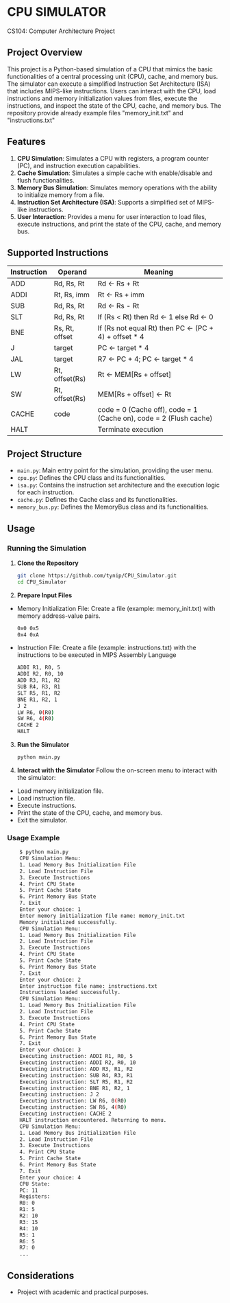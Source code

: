 # CPU SIMULATOR
CS104: Computer Architecture Project

## Project Overview

This project is a Python-based simulation of a CPU that mimics the basic functionalities of a central processing unit (CPU), cache, and memory bus. The simulator can execute a simplified Instruction Set Architecture (ISA) that includes MIPS-like instructions. Users can interact with the CPU, load instructions and memory initialization values from files, execute the instructions, and inspect the state of the CPU, cache, and memory bus. The repository provide already example files "memory_init.txt" and "instructions.txt"

## Features
1. **CPU Simulation**: Simulates a CPU with registers, a program counter (PC), and instruction execution capabilities.
2. **Cache Simulation**: Simulates a simple cache with enable/disable and flush functionalities.
3. **Memory Bus Simulation**: Simulates memory operations with the ability to initialize memory from a file.
4. **Instruction Set Architecture (ISA)**: Supports a simplified set of MIPS-like instructions.
5. **User Interaction**: Provides a menu for user interaction to load files, execute instructions, and print the state of the CPU, cache, and memory bus.

## Supported Instructions

| Instruction | Operand | Meaning |
|-------------|---------|---------|
| ADD         | Rd, Rs, Rt | Rd <- Rs + Rt |
| ADDI        | Rt, Rs, imm | Rt <- Rs + imm |
| SUB         | Rd, Rs, Rt | Rd <- Rs - Rt |
| SLT         | Rd, Rs, Rt | If (Rs < Rt) then Rd <- 1 else Rd <- 0 |
| BNE         | Rs, Rt, offset | If (Rs not equal Rt) then PC <- (PC + 4) + offset * 4 |
| J           | target | PC <- target * 4 |
| JAL         | target | R7 <- PC + 4; PC <- target * 4 |
| LW          | Rt, offset(Rs) | Rt <- MEM[Rs + offset] |
| SW          | Rt, offset(Rs) | MEM[Rs + offset] <- Rt |
| CACHE       | code | code = 0 (Cache off), code = 1 (Cache on), code = 2 (Flush cache) |
| HALT        | | Terminate execution |

## Project Structure

- `main.py`: Main entry point for the simulation, providing the user menu.
- `cpu.py`: Defines the CPU class and its functionalities.
- `isa.py`: Contains the instruction set architecture and the execution logic for each instruction.
- `cache.py`: Defines the Cache class and its functionalities.
- `memory_bus.py`: Defines the MemoryBus class and its functionalities.

## Usage

### Running the Simulation

1. **Clone the Repository**

   ```sh
   git clone https://github.com/tynip/CPU_Simulator.git
   cd CPU_Simulator

2. **Prepare Input Files**
- Memory Initialization File: Create a file (example: memory_init.txt) with memory address-value pairs.

    ```sh
    0x0 0x5
    0x4 0xA

- Instruction File: Create a file (example: instructions.txt) with the instructions to be executed in MIPS Assembly Language

    ```sh
    ADDI R1, R0, 5
    ADDI R2, R0, 10
    ADD R3, R1, R2
    SUB R4, R3, R1
    SLT R5, R1, R2
    BNE R1, R2, 1
    J 2
    LW R6, 0(R0)
    SW R6, 4(R0)
    CACHE 2
    HALT

3. **Run the Simulator**
    ```sh
    python main.py

4. **Interact with the Simulator**
Follow the on-screen menu to interact with the simulator:
- Load memory initialization file.
- Load instruction file.
- Execute instructions.
- Print the state of the CPU, cache, and memory bus.
- Exit the simulator.

### Usage Example
```sh
    $ python main.py
    CPU Simulation Menu:
    1. Load Memory Bus Initialization File
    2. Load Instruction File
    3. Execute Instructions
    4. Print CPU State
    5. Print Cache State
    6. Print Memory Bus State
    7. Exit
    Enter your choice: 1
    Enter memory initialization file name: memory_init.txt
    Memory initialized successfully.
    CPU Simulation Menu:
    1. Load Memory Bus Initialization File
    2. Load Instruction File
    3. Execute Instructions
    4. Print CPU State
    5. Print Cache State
    6. Print Memory Bus State
    7. Exit
    Enter your choice: 2
    Enter instruction file name: instructions.txt
    Instructions loaded successfully.
    CPU Simulation Menu:
    1. Load Memory Bus Initialization File
    2. Load Instruction File
    3. Execute Instructions
    4. Print CPU State
    5. Print Cache State
    6. Print Memory Bus State
    7. Exit
    Enter your choice: 3
    Executing instruction: ADDI R1, R0, 5
    Executing instruction: ADDI R2, R0, 10
    Executing instruction: ADD R3, R1, R2
    Executing instruction: SUB R4, R3, R1
    Executing instruction: SLT R5, R1, R2
    Executing instruction: BNE R1, R2, 1
    Executing instruction: J 2
    Executing instruction: LW R6, 0(R0)
    Executing instruction: SW R6, 4(R0)
    Executing instruction: CACHE 2
    HALT instruction encountered. Returning to menu.
    CPU Simulation Menu:
    1. Load Memory Bus Initialization File
    2. Load Instruction File
    3. Execute Instructions
    4. Print CPU State
    5. Print Cache State
    6. Print Memory Bus State
    7. Exit
    Enter your choice: 4
    CPU State:
    PC: 11
    Registers:
    R0: 0
    R1: 5
    R2: 10
    R3: 15
    R4: 10
    R5: 1
    R6: 5
    R7: 0
    ...
```

## Considerations
- Project with academic and practical purposes.